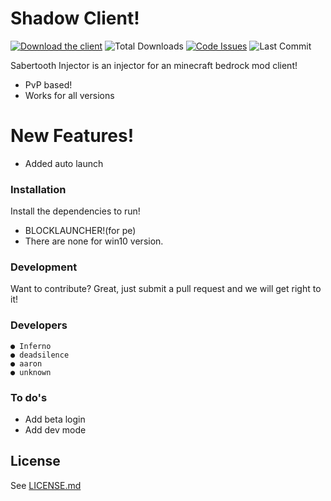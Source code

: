 # Shadow Client!


[![Download the client](https://img.shields.io/badge/download-injector-brightgreen?style=for-the-badge "Download the client")](https://download_link "Download the client")
![Total Downloads](https://img.shields.io/github/downloads/InfernoREAL/shadow-client/total?style=for-the-badge)
[![Code Issues](https://img.shields.io/github/issues/InfernoREAL/shadow-client?color=red&label=Code%20Issues&style=for-the-badge)](https://google.com)
![Last Commit](https://img.shields.io/github/last-commit/InfernoREAL/shadow-client?style=for-the-badge)


Sabertooth Injector is an injector for an minecraft bedrock mod client!

  - PvP based!
  - Works for all versions

# New Features!

  - Added auto launch



### Installation

Install the dependencies to run!

 - BLOCKLAUNCHER!(for pe)
 - There are none for win10 version.



### Development

Want to contribute? Great, just submit a pull request and we will get right to it!

### Developers

```
● Inferno
● deadsilence
● aaron
● unknown
```


### To do's

 - Add beta login
 - Add dev mode

License
----

See [LICENSE.md](https://github.com/InfernoREAL/shadow-client/blob/master/LICENSE.md)
